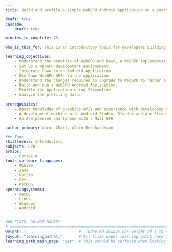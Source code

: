 ```yaml
---
title: Build and profile a simple WebGPU Android Application on a smartphone with a Mali GPU

draft: true
cascade:
    draft: true

minutes_to_complete: 75

who_is_this_for: This is an introductory topic for developers building GPU based Android applications and interested in trying WebGPU. 

learning_objectives: 
    - Understand the benefits of WebGPU and Dawn, a WebGPU implementation.
    - Set up a WebGPU development environment.
    - Integrate Dawn in an Android Application.
    - Use Dawn WebGPU APIs in the application.
    - Understand the changes required to upgrade to WebGPU to render a simple 3D object.
    - Build and run a WebGPU Android Application.
    - Profile the Application using Streamline.
    - Analyze the profiling data.
    
prerequisites:
    - Basic knowledge of graphics APIs and experience with developing Android graphics applications.
    - A development machine with Android Studio, Blender and Arm Streamline installed.
    - An Arm-powered smartphone with a Mali GPU

author_primary: Varun Chari, Albin Bernhardsson

### Tags
skilllevels: Introductory
subjects: GPU
armips:
    - Cortex-A
tools_software_languages:
    - Mobile
    - Java
    - Kotlin
    - C++
    - Python
operatingsystems:
    - macOS
    - Linux
    - Windows
    - Android


### FIXED, DO NOT MODIFY
# ================================================================================
weight: 1                       # _index.md always has weight of 1 to order correctly
layout: "learningpathall"       # All files under learning paths have this same wrapper
learning_path_main_page: "yes"  # This should be surfaced when looking for related content. Only set for _index.md of learning path content.
---
```

